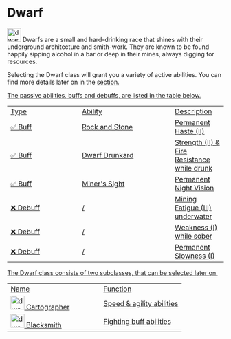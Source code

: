 # Dwarf

<img src="icon_dwarf.png" alt="dwarf_icon" width="32" style="inline" title="Dwarf Icon"/> Dwarfs are a small and hard-drinking race that shines with their underground architecture and smith-work. They are known to be found happily sipping alcohol in a bar or deep in their mines, always digging for resources.

<chapter title="Active Abilities"/>

Selecting the Dwarf class will grant you a variety of active abilities. You can find more details later on in the <a href="Elements.md"/> section.

<chapter title="Passive Abilities"/>

The passive abilities, buffs and debuffs, are listed in the table below.

<table>
    <tr>
        <td width="150">Type</td>
        <td width="200">Ability</td>
        <td>Description</td>
    </tr>
    <tr>
        <td>✅ Buff</td>
        <td>Rock and Stone</td>
        <td>Permanent Haste (II)</td>
    </tr>
    <tr>
        <td>✅ Buff</td>
        <td>Dwarf Drunkard</td>
        <td>Strength (II) & Fire Resistance while drunk</td>
    </tr>
    <tr>
        <td>✅ Buff</td>
        <td>Miner's Sight</td>
        <td>Permanent Night Vision</td>
    </tr>
    <tr>
        <td>❌ Debuff</td>
        <td>/</td>
        <td>Mining Fatigue (III) underwater</td>
    </tr>
    <tr>
        <td>❌ Debuff</td>
        <td>/</td>
        <td>Weakness (I) while sober</td>
    </tr>
    <tr>
        <td>❌ Debuff</td>
        <td>/</td>
        <td>Permanent Slowness (I)</td>
    </tr>
</table>

<chapter title="Subclasses"/>

The Dwarf class consists of two subclasses, that can be selected later on.

<table>
    <tr>
        <td width="200">Name</td>
        <td>Function</td>
    </tr>
    <tr>
        <td><img src="icon_dwarf.png" alt="dwarf_icon" width="32" style="inline" title="Dwarf Icon"/> Cartographer</td>
        <td>Speed & agility abilities</td>
    </tr>
    <tr>
        <td><img src="icon_dwarf.png" alt="dwarf_icon" width="32" style="inline" title="Dwarf Icon"/> Blacksmith</td>
        <td>Fighting buff abilities</td>
    </tr>
</table>